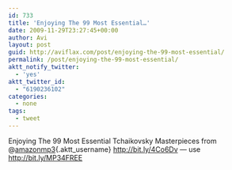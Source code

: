 ```yaml
---
id: 733
title: 'Enjoying The 99 Most Essential…'
date: 2009-11-29T23:27:45+00:00
author: Avi
layout: post
guid: http://aviflax.com/post/enjoying-the-99-most-essential/
permalink: /post/enjoying-the-99-most-essential/
aktt_notify_twitter:
  - 'yes'
aktt_twitter_id:
  - "6190236102"
categories:
  - none
tags:
  - tweet
---
```

Enjoying The 99 Most Essential Tchaikovsky Masterpieces from @[amazonmp3](http://twitter.com/amazonmp3){.aktt_username} <a href="http://bit.ly/4Co6Dv" rel="nofollow">http://bit.ly/4Co6Dv</a> — use <a href="http://bit.ly/MP34FREE" rel="nofollow">http://bit.ly/MP34FREE</a>